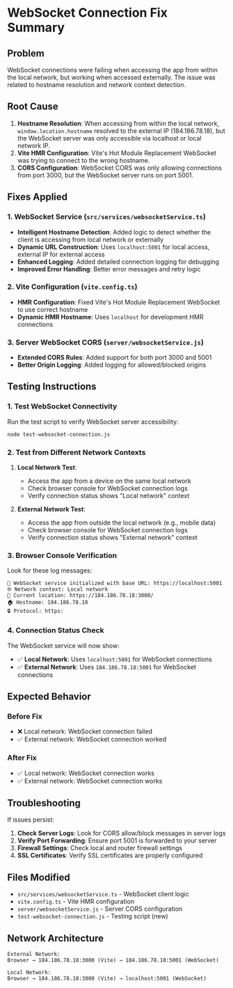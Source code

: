# WebSocket Connection Fix Summary

## Problem
WebSocket connections were failing when accessing the app from within the local network, but working when accessed externally. The issue was related to hostname resolution and network context detection.

## Root Cause
1. **Hostname Resolution**: When accessing from within the local network, `window.location.hostname` resolved to the external IP (184.186.78.18), but the WebSocket server was only accessible via localhost or local network IP.
2. **Vite HMR Configuration**: Vite's Hot Module Replacement WebSocket was trying to connect to the wrong hostname.
3. **CORS Configuration**: WebSocket CORS was only allowing connections from port 3000, but the WebSocket server runs on port 5001.

## Fixes Applied

### 1. WebSocket Service (`src/services/websocketService.ts`)
- **Intelligent Hostname Detection**: Added logic to detect whether the client is accessing from local network or externally
- **Dynamic URL Construction**: Uses `localhost:5001` for local access, external IP for external access
- **Enhanced Logging**: Added detailed connection logging for debugging
- **Improved Error Handling**: Better error messages and retry logic

### 2. Vite Configuration (`vite.config.ts`)
- **HMR Configuration**: Fixed Vite's Hot Module Replacement WebSocket to use correct hostname
- **Dynamic HMR Hostname**: Uses `localhost` for development HMR connections

### 3. Server WebSocket CORS (`server/websocketService.js`)
- **Extended CORS Rules**: Added support for both port 3000 and 5001
- **Better Origin Logging**: Added logging for allowed/blocked origins

## Testing Instructions

### 1. Test WebSocket Connectivity
Run the test script to verify WebSocket server accessibility:
```bash
node test-websocket-connection.js
```

### 2. Test from Different Network Contexts
1. **Local Network Test**:
   - Access the app from a device on the same local network
   - Check browser console for WebSocket connection logs
   - Verify connection status shows "Local network" context

2. **External Network Test**:
   - Access the app from outside the local network (e.g., mobile data)
   - Check browser console for WebSocket connection logs
   - Verify connection status shows "External network" context

### 3. Browser Console Verification
Look for these log messages:
```
🔌 WebSocket service initialized with base URL: https://localhost:5001
🌐 Network context: Local network
📍 Current location: https://184.186.78.18:3000/
🏠 Hostname: 184.186.78.18
🔒 Protocol: https:
```

### 4. Connection Status Check
The WebSocket service will now show:
- ✅ **Local Network**: Uses `localhost:5001` for WebSocket connections
- ✅ **External Network**: Uses `184.186.78.18:5001` for WebSocket connections

## Expected Behavior

### Before Fix
- ❌ Local network: WebSocket connection failed
- ✅ External network: WebSocket connection worked

### After Fix
- ✅ Local network: WebSocket connection works
- ✅ External network: WebSocket connection works

## Troubleshooting

If issues persist:

1. **Check Server Logs**: Look for CORS allow/block messages in server logs
2. **Verify Port Forwarding**: Ensure port 5001 is forwarded to your server
3. **Firewall Settings**: Check local and router firewall settings
4. **SSL Certificates**: Verify SSL certificates are properly configured

## Files Modified
- `src/services/websocketService.ts` - WebSocket client logic
- `vite.config.ts` - Vite HMR configuration
- `server/websocketService.js` - Server CORS configuration
- `test-websocket-connection.js` - Testing script (new)

## Network Architecture
```
External Network:
Browser → 184.186.78.18:3000 (Vite) → 184.186.78.18:5001 (WebSocket)

Local Network:
Browser → 184.186.78.18:3000 (Vite) → localhost:5001 (WebSocket)
``` 